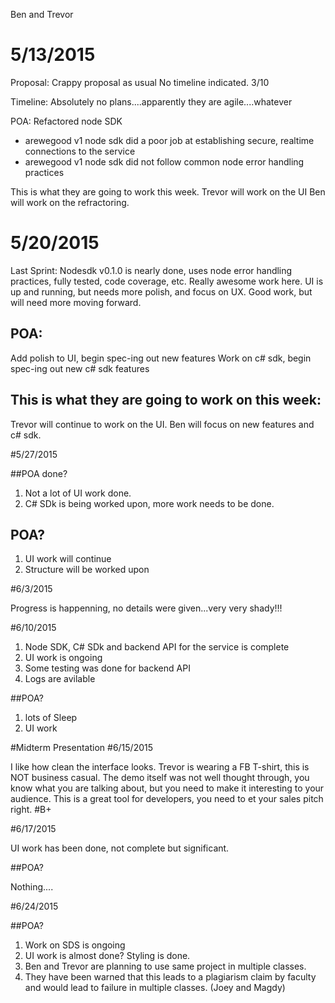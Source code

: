 Ben and Trevor

# 5/13/2015

Proposal:
Crappy proposal as usual
No timeline indicated.
3/10

Timeline:
Absolutely no plans....apparently they are agile....whatever

POA:
Refactored node SDK
- arewegood v1 node sdk did a poor job at establishing secure, realtime connections to the
service
- arewegood v1 node sdk did not follow common node error handling practices

This is what they are going to work this week.
Trevor will work on the UI
Ben will work on the refractoring.

# 5/20/2015

Last Sprint:
Nodesdk v0.1.0 is nearly done, uses node error handling practices, fully tested, code coverage, etc. Really awesome work here.
UI is up and running, but needs more polish, and focus on UX. Good work, but will need more moving forward.

## POA:
Add polish to UI, begin spec-ing out new features
Work on c# sdk, begin spec-ing out new c# sdk features

## This is what they are going to work on this week:
Trevor will continue to work on the UI.
Ben will focus on new features and c# sdk.

#5/27/2015

##POA done?
1. Not a lot of UI work done.
2. C# SDk is being worked upon, more work needs to be done.

## POA?

1. UI work will continue
2. Structure will be worked upon

#6/3/2015

Progress is happenning, no details were given...very very shady!!!

#6/10/2015

1. Node SDK, C# SDk and backend API for the service is complete
2. UI work is ongoing
3. Some testing was done for backend API
4. Logs are avilable 

##POA?

1. lots of Sleep
2. UI work 

#Midterm Presentation
#6/15/2015

I like how clean the interface looks. 
Trevor is wearing a FB T-shirt, this is NOT business casual.
The demo itself was not well thought through, you know what you are talking about, but you need to make it interesting to your audience.
This is a great tool for developers, you need to et your sales pitch right.
#B+

#6/17/2015

UI work has been done, not complete but significant.

##POA?

Nothing....

#6/24/2015

##POA?

1. Work on SDS is ongoing
2. UI work is almost done? Styling is done.
3. Ben and Trevor are planning to use same project in  multiple classes.
4. They have been warned that this leads to a plagiarism claim by faculty and would lead to failure in multiple classes. (Joey and Magdy)






